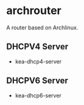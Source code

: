 # archrouter
A router based on Archlinux.


## DHCPV4 Server
- kea-dhcp4-server

## DHCPV6 Server
- kea-dhcp6-server

